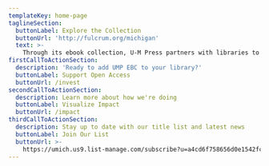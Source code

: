 ```yaml
---
templateKey: home-page
taglineSection:
  buttonLabel: Explore the Collection
  buttonUrl: 'http://fulcrum.org/michigan'
  text: >-
    Through its ebook collection, U-M Press partners with libraries to support faculty public engagement, catalyze academic innovation, and advance more equitable access to information.
firstCallToActionSection:
  description: 'Ready to add UMP EBC to your library?'
  buttonLabel: Support Open Access
  buttonUrl: /invest
secondCallToActionSection:
  description: Learn more about how we're doing
  buttonLabel: Visualize Impact
  buttonUrl: /impact
thirdCallToActionSection:
  description: Stay up to date with our title list and latest news
  buttonLabel: Join Our List
  buttonUrl: >-
    https://umich.us9.list-manage.com/subscribe?u=a4cd6f758656d0e1542fcb495&id=ee5048bf45
---
```

